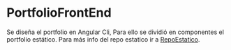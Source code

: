 # PortfolioFrontEnd

Se diseña el portfolio en Angular Cli,
Para ello se dividió en componentes el portfolio estático.
Para más info del repo estatico ir a [RepoEstatico](https://github.com/mariemelendez88/PortfolioFrontEnd/tree/RepoEstatico/).